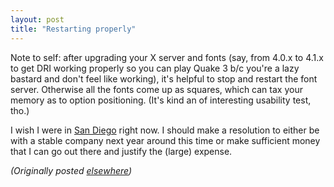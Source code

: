 ```yaml
---
layout: post
title: "Restarting properly"
---
```




<p>Note to self: after upgrading your X server and fonts
(say, from 4.0.x to 4.1.x to get DRI working properly so you
can play Quake 3 b/c you're a lazy bastard and don't feel
like working), it's helpful to stop and restart the font
server. Otherwise all the fonts come up as squares, which
can tax your memory as to option positioning. (It's kind an
of interesting usability test, tho.)

<p>I wish I were in <a
href="http://conferences.oreilly.com/oscon/">San Diego</a>
right now. I should make a resolution to either be with a
stable company next year around this time or make sufficient
money that I can go out there and justify the (large)
expense.

<p><em>(Originally posted <a href="http://www.advogato.org/person/cwinters/diary.html?start=63">elsewhere</a>)</em></p>


